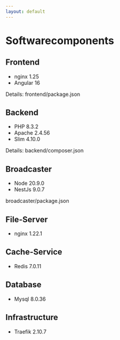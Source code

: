 ```yaml
---
layout: default
---
```


# Softwarecomponents

## Frontend

* nginx 1.25
* Angular 16

Details: frontend/package.json

## Backend

* PHP 8.3.2
* Apache 2.4.56
* Slim 4.10.0

Details: backend/composer.json

## Broadcaster

* Node 20.9.0
* NestJs 9.0.7

broadcaster/package.json

## File-Server

* nginx 1.22.1

## Cache-Service

* Redis 7.0.11

## Database

* Mysql 8.0.36

## Infrastructure

* Traefik 2.10.7